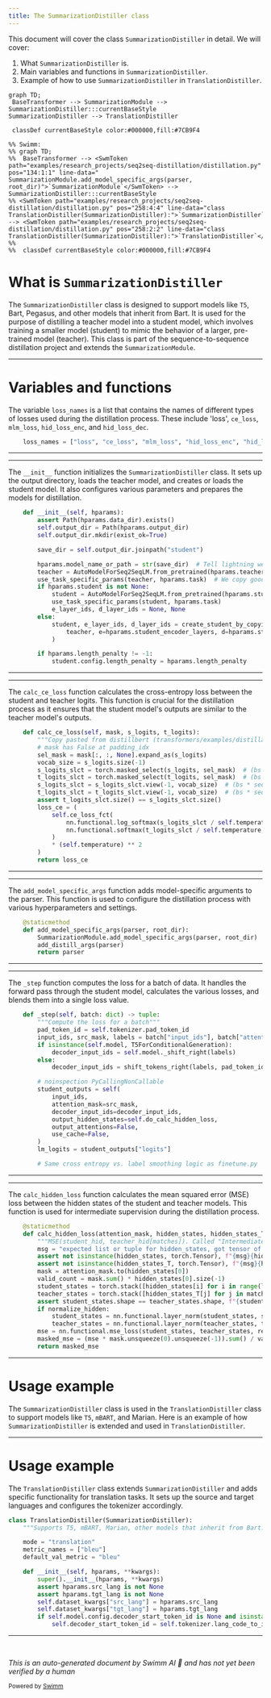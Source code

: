```yaml
---
title: The SummarizationDistiller class
---
```

This document will cover the class <SwmToken path="examples/research_projects/seq2seq-distillation/distillation.py" pos="258:4:4" line-data="class TranslationDistiller(SummarizationDistiller):">`SummarizationDistiller`</SwmToken> in detail. We will cover:

1. What <SwmToken path="examples/research_projects/seq2seq-distillation/distillation.py" pos="258:4:4" line-data="class TranslationDistiller(SummarizationDistiller):">`SummarizationDistiller`</SwmToken> is.
2. Main variables and functions in <SwmToken path="examples/research_projects/seq2seq-distillation/distillation.py" pos="258:4:4" line-data="class TranslationDistiller(SummarizationDistiller):">`SummarizationDistiller`</SwmToken>.
3. Example of how to use <SwmToken path="examples/research_projects/seq2seq-distillation/distillation.py" pos="258:4:4" line-data="class TranslationDistiller(SummarizationDistiller):">`SummarizationDistiller`</SwmToken> in <SwmToken path="examples/research_projects/seq2seq-distillation/distillation.py" pos="258:2:2" line-data="class TranslationDistiller(SummarizationDistiller):">`TranslationDistiller`</SwmToken>.

```mermaid
graph TD;
 BaseTransformer --> SummarizationModule --> SummarizationDistiller:::currentBaseStyle
SummarizationDistiller --> TranslationDistiller

 classDef currentBaseStyle color:#000000,fill:#7CB9F4

%% Swimm:
%% graph TD;
%%  BaseTransformer --> <SwmToken path="examples/research_projects/seq2seq-distillation/distillation.py" pos="134:1:1" line-data="        SummarizationModule.add_model_specific_args(parser, root_dir)">`SummarizationModule`</SwmToken> --> SummarizationDistiller:::currentBaseStyle
%% <SwmToken path="examples/research_projects/seq2seq-distillation/distillation.py" pos="258:4:4" line-data="class TranslationDistiller(SummarizationDistiller):">`SummarizationDistiller`</SwmToken> --> <SwmToken path="examples/research_projects/seq2seq-distillation/distillation.py" pos="258:2:2" line-data="class TranslationDistiller(SummarizationDistiller):">`TranslationDistiller`</SwmToken>
%% 
%%  classDef currentBaseStyle color:#000000,fill:#7CB9F4
```

# What is <SwmToken path="examples/research_projects/seq2seq-distillation/distillation.py" pos="258:4:4" line-data="class TranslationDistiller(SummarizationDistiller):">`SummarizationDistiller`</SwmToken>

The <SwmToken path="examples/research_projects/seq2seq-distillation/distillation.py" pos="258:4:4" line-data="class TranslationDistiller(SummarizationDistiller):">`SummarizationDistiller`</SwmToken> class is designed to support models like <SwmToken path="examples/research_projects/seq2seq-distillation/distillation.py" pos="259:6:6" line-data="    &quot;&quot;&quot;Supports T5, mBART, Marian, other models that inherit from Bart.&quot;&quot;&quot;">`T5`</SwmToken>, Bart, Pegasus, and other models that inherit from Bart. It is used for the purpose of distilling a teacher model into a student model, which involves training a smaller model (student) to mimic the behavior of a larger, pre-trained model (teacher). This class is part of the sequence-to-sequence distillation project and extends the <SwmToken path="examples/research_projects/seq2seq-distillation/distillation.py" pos="134:1:1" line-data="        SummarizationModule.add_model_specific_args(parser, root_dir)">`SummarizationModule`</SwmToken>.

<SwmSnippet path="/examples/research_projects/seq2seq-distillation/distillation.py" line="30">

---

# Variables and functions

The variable <SwmToken path="examples/research_projects/seq2seq-distillation/distillation.py" pos="30:1:1" line-data="    loss_names = [&quot;loss&quot;, &quot;ce_loss&quot;, &quot;mlm_loss&quot;, &quot;hid_loss_enc&quot;, &quot;hid_loss_dec&quot;]">`loss_names`</SwmToken> is a list that contains the names of different types of losses used during the distillation process. These include 'loss', <SwmToken path="examples/research_projects/seq2seq-distillation/distillation.py" pos="30:12:12" line-data="    loss_names = [&quot;loss&quot;, &quot;ce_loss&quot;, &quot;mlm_loss&quot;, &quot;hid_loss_enc&quot;, &quot;hid_loss_dec&quot;]">`ce_loss`</SwmToken>, <SwmToken path="examples/research_projects/seq2seq-distillation/distillation.py" pos="30:17:17" line-data="    loss_names = [&quot;loss&quot;, &quot;ce_loss&quot;, &quot;mlm_loss&quot;, &quot;hid_loss_enc&quot;, &quot;hid_loss_dec&quot;]">`mlm_loss`</SwmToken>, <SwmToken path="examples/research_projects/seq2seq-distillation/distillation.py" pos="30:22:22" line-data="    loss_names = [&quot;loss&quot;, &quot;ce_loss&quot;, &quot;mlm_loss&quot;, &quot;hid_loss_enc&quot;, &quot;hid_loss_dec&quot;]">`hid_loss_enc`</SwmToken>, and <SwmToken path="examples/research_projects/seq2seq-distillation/distillation.py" pos="30:27:27" line-data="    loss_names = [&quot;loss&quot;, &quot;ce_loss&quot;, &quot;mlm_loss&quot;, &quot;hid_loss_enc&quot;, &quot;hid_loss_dec&quot;]">`hid_loss_dec`</SwmToken>.

```python
    loss_names = ["loss", "ce_loss", "mlm_loss", "hid_loss_enc", "hid_loss_dec"]
```

---

</SwmSnippet>

<SwmSnippet path="/examples/research_projects/seq2seq-distillation/distillation.py" line="32">

---

The <SwmToken path="examples/research_projects/seq2seq-distillation/distillation.py" pos="32:3:3" line-data="    def __init__(self, hparams):">`__init__`</SwmToken> function initializes the <SwmToken path="examples/research_projects/seq2seq-distillation/distillation.py" pos="258:4:4" line-data="class TranslationDistiller(SummarizationDistiller):">`SummarizationDistiller`</SwmToken> class. It sets up the output directory, loads the teacher model, and creates or loads the student model. It also configures various parameters and prepares the models for distillation.

```python
    def __init__(self, hparams):
        assert Path(hparams.data_dir).exists()
        self.output_dir = Path(hparams.output_dir)
        self.output_dir.mkdir(exist_ok=True)

        save_dir = self.output_dir.joinpath("student")

        hparams.model_name_or_path = str(save_dir)  # Tell lightning we are training the student
        teacher = AutoModelForSeq2SeqLM.from_pretrained(hparams.teacher).eval()
        use_task_specific_params(teacher, hparams.task)  # We copy good generation parameters to student by default
        if hparams.student is not None:
            student = AutoModelForSeq2SeqLM.from_pretrained(hparams.student)
            use_task_specific_params(student, hparams.task)
            e_layer_ids, d_layer_ids = None, None
        else:
            student, e_layer_ids, d_layer_ids = create_student_by_copying_alternating_layers(
                teacher, e=hparams.student_encoder_layers, d=hparams.student_decoder_layers, save_path=save_dir
            )

        if hparams.length_penalty != -1:
            student.config.length_penalty = hparams.length_penalty
```

---

</SwmSnippet>

<SwmSnippet path="/examples/research_projects/seq2seq-distillation/distillation.py" line="113">

---

The <SwmToken path="examples/research_projects/seq2seq-distillation/distillation.py" pos="113:3:3" line-data="    def calc_ce_loss(self, mask, s_logits, t_logits):">`calc_ce_loss`</SwmToken> function calculates the cross-entropy loss between the student and teacher logits. This function is crucial for the distillation process as it ensures that the student model's outputs are similar to the teacher model's outputs.

```python
    def calc_ce_loss(self, mask, s_logits, t_logits):
        """Copy pasted from distillbert (transformers/examples/distillation/)"""
        # mask has False at padding_idx
        sel_mask = mask[:, :, None].expand_as(s_logits)
        vocab_size = s_logits.size(-1)
        s_logits_slct = torch.masked_select(s_logits, sel_mask)  # (bs * seq_length * voc_size) modulo the 1s in mask
        t_logits_slct = torch.masked_select(t_logits, sel_mask)  # (bs * seq_length * voc_size) modulo the 1s in mask
        s_logits_slct = s_logits_slct.view(-1, vocab_size)  # (bs * seq_length, voc_size) modulo the 1s in mask
        t_logits_slct = t_logits_slct.view(-1, vocab_size)  # (bs * seq_length, voc_size) modulo the 1s in mask
        assert t_logits_slct.size() == s_logits_slct.size()
        loss_ce = (
            self.ce_loss_fct(
                nn.functional.log_softmax(s_logits_slct / self.temperature, dim=-1),
                nn.functional.softmax(t_logits_slct / self.temperature, dim=-1),
            )
            * (self.temperature) ** 2
        )
        return loss_ce
```

---

</SwmSnippet>

<SwmSnippet path="/examples/research_projects/seq2seq-distillation/distillation.py" line="132">

---

The <SwmToken path="examples/research_projects/seq2seq-distillation/distillation.py" pos="133:3:3" line-data="    def add_model_specific_args(parser, root_dir):">`add_model_specific_args`</SwmToken> function adds model-specific arguments to the parser. This function is used to configure the distillation process with various hyperparameters and settings.

```python
    @staticmethod
    def add_model_specific_args(parser, root_dir):
        SummarizationModule.add_model_specific_args(parser, root_dir)
        add_distill_args(parser)
        return parser
```

---

</SwmSnippet>

<SwmSnippet path="/examples/research_projects/seq2seq-distillation/distillation.py" line="138">

---

The <SwmToken path="examples/research_projects/seq2seq-distillation/distillation.py" pos="138:3:3" line-data="    def _step(self, batch: dict) -&gt; tuple:">`_step`</SwmToken> function computes the loss for a batch of data. It handles the forward pass through the student model, calculates the various losses, and blends them into a single loss value.

```python
    def _step(self, batch: dict) -> tuple:
        """Compute the loss for a batch"""
        pad_token_id = self.tokenizer.pad_token_id
        input_ids, src_mask, labels = batch["input_ids"], batch["attention_mask"], batch["labels"]
        if isinstance(self.model, T5ForConditionalGeneration):
            decoder_input_ids = self.model._shift_right(labels)
        else:
            decoder_input_ids = shift_tokens_right(labels, pad_token_id)

        # noinspection PyCallingNonCallable
        student_outputs = self(
            input_ids,
            attention_mask=src_mask,
            decoder_input_ids=decoder_input_ids,
            output_hidden_states=self.do_calc_hidden_loss,
            output_attentions=False,
            use_cache=False,
        )
        lm_logits = student_outputs["logits"]

        # Same cross entropy vs. label smoothing logic as finetune.py
```

---

</SwmSnippet>

<SwmSnippet path="/examples/research_projects/seq2seq-distillation/distillation.py" line="220">

---

The <SwmToken path="examples/research_projects/seq2seq-distillation/distillation.py" pos="221:3:3" line-data="    def calc_hidden_loss(attention_mask, hidden_states, hidden_states_T, matches, normalize_hidden):">`calc_hidden_loss`</SwmToken> function calculates the mean squared error (MSE) loss between the hidden states of the student and teacher models. This function is used for intermediate supervision during the distillation process.

```python
    @staticmethod
    def calc_hidden_loss(attention_mask, hidden_states, hidden_states_T, matches, normalize_hidden):
        """MSE(student_hid, teacher_hid[matches]). Called "Intermediate supervision" in paper. Inspired by TinyBERT."""
        msg = "expected list or tuple for hidden_states, got tensor of shape: "
        assert not isinstance(hidden_states, torch.Tensor), f"{msg}{hidden_states.shape}"
        assert not isinstance(hidden_states_T, torch.Tensor), f"{msg}{hidden_states_T.shape}"
        mask = attention_mask.to(hidden_states[0])
        valid_count = mask.sum() * hidden_states[0].size(-1)
        student_states = torch.stack([hidden_states[i] for i in range(len(matches))])
        teacher_states = torch.stack([hidden_states_T[j] for j in matches])
        assert student_states.shape == teacher_states.shape, f"{student_states.shape} != {teacher_states.shape}"
        if normalize_hidden:
            student_states = nn.functional.layer_norm(student_states, student_states.shape[1:])
            teacher_states = nn.functional.layer_norm(teacher_states, teacher_states.shape[1:])
        mse = nn.functional.mse_loss(student_states, teacher_states, reduction="none")
        masked_mse = (mse * mask.unsqueeze(0).unsqueeze(-1)).sum() / valid_count
        return masked_mse
```

---

</SwmSnippet>

# Usage example

The <SwmToken path="examples/research_projects/seq2seq-distillation/distillation.py" pos="258:4:4" line-data="class TranslationDistiller(SummarizationDistiller):">`SummarizationDistiller`</SwmToken> class is used in the <SwmToken path="examples/research_projects/seq2seq-distillation/distillation.py" pos="258:2:2" line-data="class TranslationDistiller(SummarizationDistiller):">`TranslationDistiller`</SwmToken> class to support models like <SwmToken path="examples/research_projects/seq2seq-distillation/distillation.py" pos="259:6:6" line-data="    &quot;&quot;&quot;Supports T5, mBART, Marian, other models that inherit from Bart.&quot;&quot;&quot;">`T5`</SwmToken>, <SwmToken path="examples/research_projects/seq2seq-distillation/distillation.py" pos="259:9:9" line-data="    &quot;&quot;&quot;Supports T5, mBART, Marian, other models that inherit from Bart.&quot;&quot;&quot;">`mBART`</SwmToken>, and Marian. Here is an example of how <SwmToken path="examples/research_projects/seq2seq-distillation/distillation.py" pos="258:4:4" line-data="class TranslationDistiller(SummarizationDistiller):">`SummarizationDistiller`</SwmToken> is extended and used in <SwmToken path="examples/research_projects/seq2seq-distillation/distillation.py" pos="258:2:2" line-data="class TranslationDistiller(SummarizationDistiller):">`TranslationDistiller`</SwmToken>.

<SwmSnippet path="/examples/research_projects/seq2seq-distillation/distillation.py" line="258">

---

# Usage example

The <SwmToken path="examples/research_projects/seq2seq-distillation/distillation.py" pos="258:2:2" line-data="class TranslationDistiller(SummarizationDistiller):">`TranslationDistiller`</SwmToken> class extends <SwmToken path="examples/research_projects/seq2seq-distillation/distillation.py" pos="258:4:4" line-data="class TranslationDistiller(SummarizationDistiller):">`SummarizationDistiller`</SwmToken> and adds specific functionality for translation tasks. It sets up the source and target languages and configures the tokenizer accordingly.

```python
class TranslationDistiller(SummarizationDistiller):
    """Supports T5, mBART, Marian, other models that inherit from Bart."""

    mode = "translation"
    metric_names = ["bleu"]
    default_val_metric = "bleu"

    def __init__(self, hparams, **kwargs):
        super().__init__(hparams, **kwargs)
        assert hparams.src_lang is not None
        assert hparams.tgt_lang is not None
        self.dataset_kwargs["src_lang"] = hparams.src_lang
        self.dataset_kwargs["tgt_lang"] = hparams.tgt_lang
        if self.model.config.decoder_start_token_id is None and isinstance(self.tokenizer, MBartTokenizer):
            self.decoder_start_token_id = self.tokenizer.lang_code_to_id[hparams.tgt_lang]
```

---

</SwmSnippet>

&nbsp;

*This is an auto-generated document by Swimm AI 🌊 and has not yet been verified by a human*

<SwmMeta version="3.0.0" repo-id="Z2l0aHViJTNBJTNBdHJhbnNmb3JtZXJzJTNBJTNBc2h1anV1dQ==" repo-name="transformers"><sup>Powered by [Swimm](/)</sup></SwmMeta>
